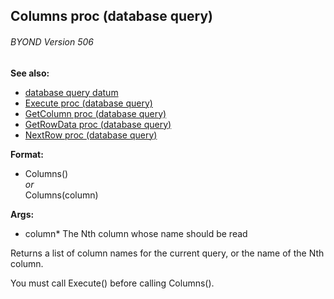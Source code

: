 ## Columns proc (database query) 
###### BYOND Version 506
**See also:**
*   [database query datum](/database/query)
*   [Execute proc (database query)](/database/query/proc/Execute)
*   [GetColumn proc (database query)](/database/query/proc/GetColumn)
*   [GetRowData proc (database query)](/database/query/proc/GetRowData)
*   [NextRow proc (database query)](/database/query/proc/NextRow)
<!-- -->
**Format:**
*   Columns()\
    *or*\
    Columns(column)
<!-- -->
**Args:**
*   column* The Nth column whose name should be read


Returns a list of column names for the current query, or the
name of the Nth column. 

You must call Execute() before calling
Columns().